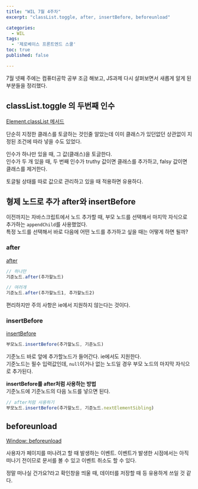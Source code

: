 ```yaml
---
title: "WIL 7월 4주차"
excerpt: "classList.toggle, after, insertBefore, beforeunload"

categories:
  - WIL
tags:
  - '제로베이스 프론트엔드 스쿨'
toc: true
published: false

---
```


7월 넷째 주에는 컴퓨터공학 공부 조금 해보고, JS과제 다시 살펴보면서 새롭게 알게 된 부분들을 정리했다. 

## classList.toggle 의 두번째 인수
[Element.classList 메서드](https://developer.mozilla.org/ko/docs/Web/API/Element/classList#%EB%A9%94%EC%84%9C%EB%93%9C)

단순히 지정한 클래스를 토글하는 것인줄 알았는데 이미 클래스가 있던없던 상관없이 지정된 조건에 따라 넣을 수도 있었다. 

인수가 하나만 있을 때, 그 값(클래스)을 토글한다.  
인수가 두 개 있을 때, 두 번째 인수가 truthy 값이면 클래스를 추가하고, falsy 값이면 클래스를 제거한다. 

토글될 상태를 따로 값으로 관리하고 있을 때 적용하면 유용하다. 

## 형제 노드로 추가 after와 insertBefore
이전까지는 자바스크립트에서 노드 추가할 때, 부모 노드를 선택해서 마지막 자식으로 추가하는 `appendChild`를 사용했었다.  
특정 노드를 선택해서 바로 다음에 어떤 노드를 추가하고 싶을 때는 어떻게 하면 될까?

### after
[after](https://developer.mozilla.org/en-US/docs/Web/API/Element/after)

```javascript
// 하나만
기준노드.after(추가할노드)

// 여러개
기준노드.after(추가할노드1, 추가할노드2)
```
편리하지만 주의 사항은 ie에서 지원하지 않는다는 것이다.

### insertBefore
[insertBefore](https://developer.mozilla.org/ko/docs/Web/API/Node/insertBefore)

```javascript
부모노드.insertBefore(추가할노드, 기준노드)
```
기준노드 바로 앞에 추가할노드가 들어간다. ie에서도 지원한다.  
기준노드는 필수 입력값인데, `null`이거나 없는 노드일 경우 부모 노드의 마지막 자식으로 추가된다. 

**insertBefore를 after처럼 사용하는 방법**  
기준노드에 기준노드의 다음 노드를 넣으면 된다. 
```javascript
// after처럼 사용하기
부모노드.insertBefore(추가할노드, 기준노드.nextElementSibling)
```

## beforeunload
[Window: beforeunload ](https://developer.mozilla.org/ko/docs/Web/API/Window/beforeunload_event)

사용자가 페이지를 떠나려고 할 때 발생하는 이벤트. 이벤트가 발생한 시점에서는 아직 떠나기 전이므로 문서를 볼 수 있고 이벤트 취소도 할 수 있다.  

정말 떠나실 건가요?라고 확인창을 띄울 때, 데이터를 저장할 때 등 유용하게 쓰일 것 같다.
